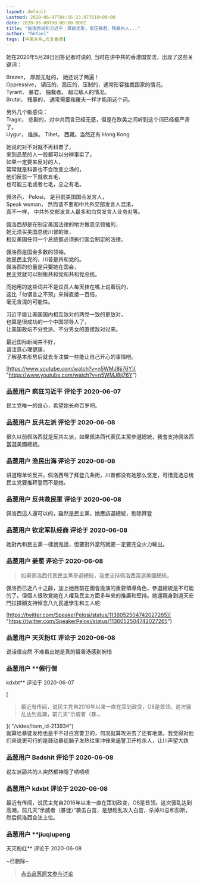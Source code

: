 ```yaml
---
layout: default
Lastmod: 2020-06-07T04:56:23.077618+00:00
date: 2020-06-08T00:00:00.000Z
title: "偑洛西说到习近平：厚颜无耻，高压暴君，残暴的人..."
author: "hkfool"
tags: [中美关系,光复香港]
---
```


她在2020年5月28日回答记者时说的, 当时在讲中共的香港国安法，出现了这些关键词：  
  
Brazen， 厚颜无耻的， 她还说了两遍！  
Oppressive， 镇压的，高压的，压制的，通常形容独裁国家的情况。  
Tyrant， 暴君， 独裁者。 超过敌人的情况。  
Brutal， 残暴的， 通常需要和屠夫一样才能用这个词。  
  
另外几个敏感词：  
Tragic， 悲剧的，对中共而言已经无感，但是在欧美之间听到这个词已经极严肃了。  
Uygur， 维族。 Tibet， 西藏。当然还有 Hong Kong  
  
她说的对不对就不再科普了，  
来到品葱的人一般都可以分辨事实了。  
如果一定要来反对的人，  
常常就是科普也不会改变立场的，  
他们反驳一下就收五毛，  
也可能三毛或者七毛，总之有毛。  
  
偑洛西， Pelosi， 是目前美国国会发言人，  
Speak woman， 然而请不要和中共外交部发言人混淆，  
真不一样， 中共外交部发言人最多和白宫发言人业务对等。  
  
偑洛西却是在制定美国法律的地方做意见领袖的，  
她无须买美国总统川普的账，  
相反美国任何一个总统都必须执行国会制定的法律。  
  
偑洛西是国会多数的领袖，  
她是民主党的，川普是共和党的。  
偑洛西的份量是只要她在国会，  
民主党就可以制衡共和党和共和党总统。  
  
而她用的这些词并不是议员人每天挂在嘴上说着玩的，  
这比「勿谓言之不预」来得直接一百倍，  
毫无含混的可能性。  
  
习近平能让美国国内相互敌对的两党一致的更敌对，  
也算是很成功的一个中国领导人了，  
让美国政坛不分党派、不分男女的直接敌对过来。  
  
最近国际新闻并不好，  
请注意心理健康，  
了解基本形势后就去专注做一些能让自己开心的事情吧。  
  
[https://www.youtube.com/watch?v=n5WMJ8jj76Y]( "https://www.youtube.com/watch?v=n5WMJ8jj76Y")

            
### 品葱用户 **疯狂习近平** 评论于 2020-06-07
        
民主党唯一的良心，希望她长命百岁吧。
        


            
### 品葱用户 **反共左派** 评论于 2020-06-08
        
很久以前佩洛西就是反共左派，如果佩洛西代表民主黨參選總統，我會支持佩洛西當選美國總統。
        


            
### 品葱用户 **渔民出海** 评论于 2020-06-08
        
讲道理单论反共，佩洛西甩了拜登几条街，川普都没有她那么坚定，可惜竞选总统民主党要推拜登而不是她。
        


            
### 品葱用户 **反共救民軍** 评论于 2020-06-08
        
佩洛西這人還可以的，雖然是民主黨，她應該選總統，剔除拜登
        


            
### 品葱用户 **钦定军队经商** 评论于 2020-06-08
        
她對內和民主黨一樣說鬼話，但要對外當然就要一定要完全火力輸出。
        


            
### 品葱用户 **姜葱** 评论于 2020-06-08
        
> 如果佩洛西代表民主黨參選總統，我會支持佩洛西當選美國總統。

  
  
偑洛西已近八十之齡，加上她目前在國會擔演的重要領導角色，參選總統是不可能的了。但個人很欣賞她在人權及民主方面多年來的推廣和堅持。她還親身到過天安門拉撗額支持悼念八九民運學生和工人呢:  
  
[https://twitter.com/SpeakerPelosi/status/1136052504742027265]( "https://twitter.com/SpeakerPelosi/status/1136052504742027265")
        


            
### 品葱用户 **天灭粉红** 评论于 2020-06-08
        
说话很自然 不难看出她是真的替香港感到惋惜
        


            
### 品葱用户 **假行僧 
kdxbt** 评论于 2020-06-07
        
[

> 最近有传闻，说民主党自2016年以来一直在策划政变，O8是首领。这次骚乱达到高潮，前几天“示威者（暴...

]( "/video/item_id-21393#")  
就算给暴徒发枪也是干不过白宫警卫的，何况就算攻进去了还有地堡。我觉得对他们来说更可行的是鼓动暴徒脑子发热往里冲锋来逼警卫开枪杀人，让川声望大跌
        


            
### 品葱用户 **Badshit** 评论于 2020-06-08
        
说左派舔共的人突然都神隐了啧啧啧
        


            
### 品葱用户 **kdxbt** 评论于 2020-06-08
        
最近有传闻，说民主党自2016年以来一直在策划政变，O8是首领。这次骚乱达到高潮，前几天“示威者（暴徒）”袭击白宫，是想趁乱攻入白宫，杀掉川总和彭斯，然后佩洛西合法上位。
        


            
### 品葱用户 **jiuqiupeng 
天灭粉红** 评论于 2020-06-08
        
~已删除~
        






> [点击品葱原文参与讨论](https://pincong.rocks/video/2307)

